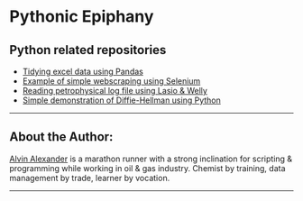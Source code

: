 # Pythonic Epiphany


## Python related repositories

- [Tidying excel data using Pandas](https://elvinado.github.io/notebooks/Tidying-data.html)
- [Example of simple webscraping using Selenium](https://github.com/elvinado/Scraping-NTM-DEJ)
- [Reading petrophysical log file using Lasio & Welly](https://github.com/elvinado/Learn-Lasio-Welly)
- [Simple demonstration of Diffie-Hellman using Python](https://github.com/elvinado/Diffie-Hellman-Learning)


<hr>

## About the Author:

<a href="https://www.linkedin.com/in/alvin-alexander-75370943/">Alvin Alexander</a> is a marathon runner with a strong inclination for scripting & programming while working in oil & gas industry. Chemist by training, data management by trade, learner by vocation.

<hr>